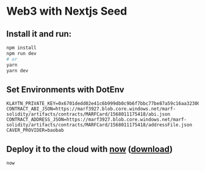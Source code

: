 # Web3 with Nextjs Seed 

## Install it and run:

``` bash
npm install
npm run dev
# or
yarn
yarn dev
```


## Set Environments with DotEnv
```
KLAYTN_PRIVATE_KEY=0x6701dedd02e41c6b999db0c9b6f7bbc77be87a59c16aa323006dc2182d1a552f
CONTRACT_ABI_JSON=https://marf3927.blob.core.windows.net/marf-solidity/artifacts/contracts/MARFCard/1568011175418/abi.json
CONTRACT_ADDRESS_JSON=https://marf3927.blob.core.windows.net/marf-solidity/artifacts/contracts/MARFCard/1568011175418/addressFile.json
CAVER_PROVIDER=baobab
````

## Deploy it to the cloud with [now](https://zeit.co/now) ([download](https://zeit.co/download))

```bash
now
```


